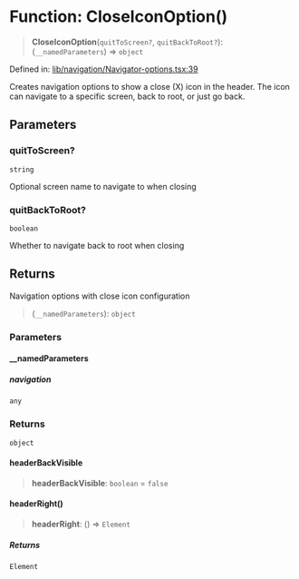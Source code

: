 # Function: CloseIconOption()

> **CloseIconOption**(`quitToScreen?`, `quitBackToRoot?`): (`__namedParameters`) => `object`

Defined in: [lib/navigation/Navigator-options.tsx:39](https://github.com/aldesgroup/goaldn/blob/b43e92ae42dcd6febc9c2c8f0742ef8c669d44f6/lib/navigation/Navigator-options.tsx#L39)

Creates navigation options to show a close (X) icon in the header.
The icon can navigate to a specific screen, back to root, or just go back.

## Parameters

### quitToScreen?

`string`

Optional screen name to navigate to when closing

### quitBackToRoot?

`boolean`

Whether to navigate back to root when closing

## Returns

Navigation options with close icon configuration

> (`__namedParameters`): `object`

### Parameters

#### \_\_namedParameters

##### navigation

`any`

### Returns

`object`

#### headerBackVisible

> **headerBackVisible**: `boolean` = `false`

#### headerRight()

> **headerRight**: () => `Element`

##### Returns

`Element`
